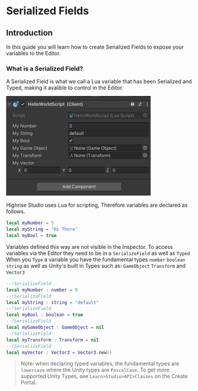 # **Serialized Fields**

## **Introduction**
In this guide you will learn how to create Serialized Fields to expose your variables to the Editor.

### **What is a Serialized Field?**
A Serialized Field is what we call a Lua variable that has been Serialized and Typed, making it avalible to control in the Editor.

![Properties](/assets/learn/guides/studio/properties.png)

Highrise Studio uses Lua for scripting,
Therefore variables are declared as follows.
``` lua
local myNumber = 5
local myString = "Hi There"
local myBool = true
```

Variables defined this way are not visible in the Inspector.
To access variables via the Editor they need to be in a `SerializeField` as well as `Typed`
When you `Type` a variable you have the fundamental types `number` `boolean` `string` as well as Unity's built in Types such as: `GameObject` `Transform` and `Vector3`
``` lua
--!SerializeField
local myNumber : number = 0
--!SerializeField
local myString : string = "default"
--!SerializeField
local myBool : boolean = true
--!SerializeField
local myGameObject : GameObject = nil
--!SerializeField
local myTransform : Transform = nil
--!SerializeField
local myVector : Vector3 = Vector3.new()
```
>Note: when declaring typed variables, the fundamental types are `lowercase` where the Unity types are `PascalCase`.
>To get more supported Unity Types, see `Learn>Studio>API>Classes` on the Create Portal.